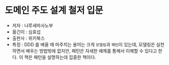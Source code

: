 # 도메인 주도 설계 철저 입문

- 저자 : 나루세마사노부
- 옮긴이 : 심효섭
- 출판사 : 위키북스
- 특징 : DDD 를 배울 때 마주치는 용어는 크게 `모델링`과 `패턴`이 있는데, 모델링은 실천하면서 배우는 방법밖에 없지만, 패턴은 자세한 예제를 통해서 이해할 수 있다고 한다. 이 책은 패턴을 설명하는데
집중한 책이다.
